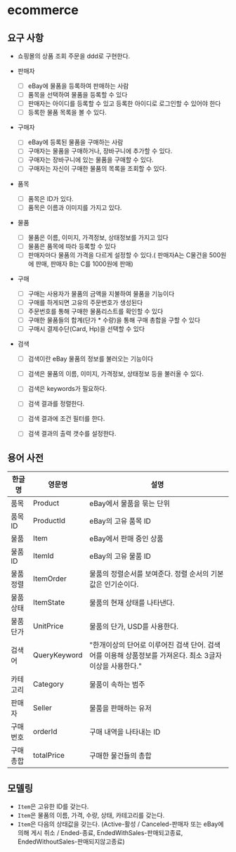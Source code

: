 # ecommerce

## 요구 사항
- 쇼핑몰의 상품 조회 주문을 ddd로 구현한다.

- 판매자
    - [ ]  eBay에 물품을 등록하여 판매하는 사람
    - [ ]  품목을 선택하여 물품을 등록할 수 있다
    - [ ]  판매자는 아이디를 등록할 수 있고 등록한 아이디로 로그인할 수 있어야 한다
    - [ ]  등록한 물품 목록을 볼 수 있다.
    
- 구매자
    - [ ]  eBay에 등록된 물품을 구매하는 사람
    - [ ]  구매자는 물품을 구매하거나, 장바구니에 추가할 수 있다.
    - [ ]  구매자는 장바구니에 있는 물품을 구매할 수 있다.
    - [ ]  구매자는 자신이 구매한 물품의 목록을 조회할 수 있다.
    
- 품목
    - [ ]  품목은 ID가 있다.
    - [ ]  품목은 이름과 이미지를 가지고 있다.
    
- 물품
    - [ ]  물품은 이름, 이미지, 가격정보, 상태정보를 가지고 있다       
    - [ ]  물품은 품목에 따라 등록할 수 있다
    - [ ]  판매자마다 물품의 가격을 다르게 설정할 수 있다.( 판매자A는 C물건을 500원에 판매, 판매자 B는 C를 1000원에 판매)
 
 - 구매
    - [ ] 구매는 사용자가 물품의 금액을 지불하여 물품을 기능이다
    - [ ] 구매를 하게되면 고유의 주문번호가 생성된다
    - [ ] 주문번호를 통해 구매한 물품리스트를 확인할 수 있다
    - [ ] 구매한 물품들의 합계(단가 * 수량)을 통해 구매 총합을 구할 수 있다 
    - [ ] 구매시 결제수단(Card, Hp)을 선택할 수 있다
    
- 검색
    - [ ]  검색이란 eBay 물품의 정보를 불러오는 기능이다
    - [ ]  검색은 물품의 이름, 이미지, 가격정보, 상태정보 등을 불러올 수 있다.
    - [ ]  검색은 keywords가 필요하다.
    - [ ]  검색 결과를 정렬한다.
    - [ ]  검색 결과에 조건 필터를 한다.
    - [ ]  검색 결과의 출력 갯수를 설정한다.


## 용어 사전

| 한글명 | 영문명 | 설명  |
| --- | --- | --- |
| 품목 | Product | eBay에서 물품을 묶는 단위 |
| 품목ID | ProductId | eBay의 고유 품목 ID |
| 물품 | Item | eBay에서 판매 중인 상품 |
| 물품 ID | ItemId | eBay의 고유 물품 ID |
| 물품 정렬 | ItemOrder | 물품의 정렬순서를 보여준다. 정렬 순서의 기본값은 인기순이다. |
| 물품 상태 | ItemState | 물품의 현재 상태를 나타낸다. |
| 물품 단가 | UnitPrice | 물품의 단가, USD를 사용한다. |
| 검색어 | QueryKeyword | "한개이상의 단어로 이루어진 검색 단어. 검색어를 이용해 상품정보를 가져온다. 최소 3글자 이상을 사용한다." |
| 카테고리 | Category | 물품이 속하는 범주 |
| 판매자 | Seller | 물품을 판매하는 유저 |
| 구매번호 | orderId | 구매 내역을 나타내는 ID |
| 구매총합 | totalPrice | 구매한 물건들의 총합 |


## 모델링
- `Item`은 고유한 ID를 갖는다.
- `Item`은 물품의 이름, 가격, 수량, 상태, 카테고리를 갖는다.
- `Item`은 다음의 상태값을 갖는다. (Active-활성 / Canceled-판매자 또는 eBay에 의해 게시 취소 / Ended-종료, EndedWithSales-판매되고종료, EndedWithoutSales-판매되지않고종료)